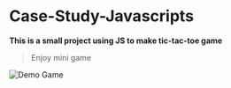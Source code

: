 # Case-Study-Javascripts

**This is a small project using JS to make tic-tac-toe game**
>Enjoy mini game

<picture>
  <img alt="Demo Game" src="https://firebasestorage.googleapis.com/v0/b/fir-6d711.appspot.com/o/library%2Fgame-caro.png?alt=media&token=2644a6e5-ee3e-45dc-ab46-8419a5feafba">
</picture>
